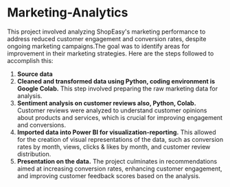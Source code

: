 # Marketing-Analytics
This project involved analyzing ShopEasy's marketing performance to address reduced customer engagement and conversion rates, despite ongoing marketing campaigns.The goal was to identify areas for improvement in their marketing strategies. 
Here are the steps followed to accomplish this:

1. **Source data**
2. **Cleaned and transformed data using Python, coding environment is Google Colab.** This step involved preparing the raw marketing data for analysis.
3. **Sentiment analysis on customer reviews also, Python, Colab.** Customer reviews were analyzed to understand customer opinions about products and services, which is crucial for improving engagement and conversions.
4. **Imported data into Power BI for visualization-reporting.** This allowed for the creation of visual representations of the data, such as conversion rates by month, views, clicks & likes by month, and customer review distribution.
5. **Presentation on the data.** The project culminates in recommendations aimed at increasing conversion rates, enhancing customer engagement, and improving customer feedback scores based on the analysis. 
